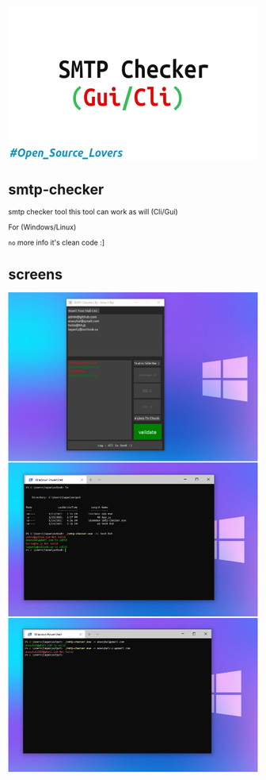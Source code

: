 <p align="center">
<img src="./smtp-view-1.png" width="600" height="310">
</p>

# smtp-checker
smtp checker tool 
this tool can work as will (Cli/Gui)

For (Windows/Linux)

`no` more info it's clean code :]

# screens
<img src="./Smtp-view.png">
<img src="./smtp-view-2.png">
<img src="./smtp-view-3.png">
